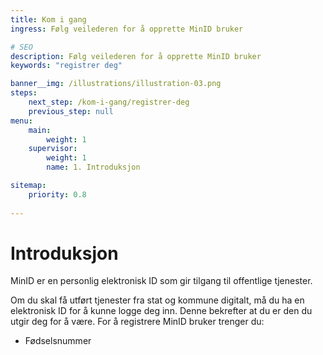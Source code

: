 ```yaml
---
title: Kom i gang
ingress: Følg veilederen for å opprette MinID bruker

# SEO
description: Følg veilederen for å opprette MinID bruker
keywords: "registrer deg"

banner__img: /illustrations/illustration-03.png
steps:
    next_step: /kom-i-gang/registrer-deg
    previous_step: null
menu:
    main:
        weight: 1
    supervisor:
        weight: 1
        name: 1. Introduksjon

sitemap:
    priority: 0.8
    
---
```


# Introduksjon
MinID er en personlig elektronisk ID som gir tilgang til offentlige tjenester.

Om du skal få utført tjenester fra stat og kommune digitalt, må du ha en elektronisk ID for å kunne logge deg inn. Denne bekrefter at du er den du utgir deg for å være. For å registrere MinID bruker trenger du:
- Fødselsnummer